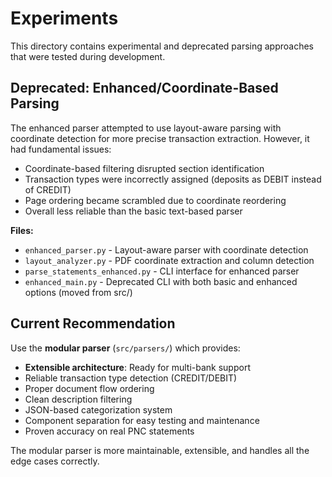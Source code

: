 # Experiments

This directory contains experimental and deprecated parsing approaches that were tested during development.

## Deprecated: Enhanced/Coordinate-Based Parsing

The enhanced parser attempted to use layout-aware parsing with coordinate detection for more precise transaction extraction. However, it had fundamental issues:

- Coordinate-based filtering disrupted section identification
- Transaction types were incorrectly assigned (deposits as DEBIT instead of CREDIT)  
- Page ordering became scrambled due to coordinate reordering
- Overall less reliable than the basic text-based parser

**Files:**
- `enhanced_parser.py` - Layout-aware parser with coordinate detection
- `layout_analyzer.py` - PDF coordinate extraction and column detection
- `parse_statements_enhanced.py` - CLI interface for enhanced parser
- `enhanced_main.py` - Deprecated CLI with both basic and enhanced options (moved from src/)

## Current Recommendation

Use the **modular parser** (`src/parsers/`) which provides:
- **Extensible architecture**: Ready for multi-bank support
- Reliable transaction type detection (CREDIT/DEBIT)
- Proper document flow ordering
- Clean description filtering
- JSON-based categorization system
- Component separation for easy testing and maintenance
- Proven accuracy on real PNC statements

The modular parser is more maintainable, extensible, and handles all the edge cases correctly.